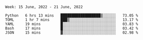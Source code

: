 <!--START_SECTION:waka-->
```text
Week: 15 June, 2022 - 21 June, 2022

Python   6 hrs 13 mins   ██████████████████▒░░░░░░   73.05 % 
TOML     1 hr 7 mins     ███▒░░░░░░░░░░░░░░░░░░░░░   13.17 % 
YAML     19 mins         █░░░░░░░░░░░░░░░░░░░░░░░░   03.83 % 
Bash     17 mins         █░░░░░░░░░░░░░░░░░░░░░░░░   03.42 % 
JSON     15 mins         ▓░░░░░░░░░░░░░░░░░░░░░░░░   02.98 % 
```
<!--END_SECTION:waka-->
